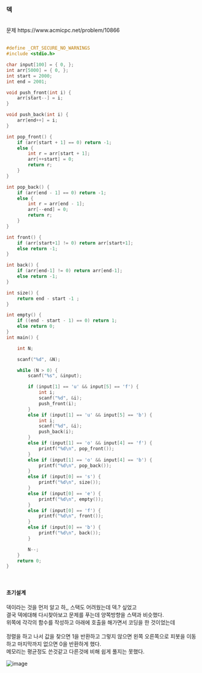 ### 덱

<br>
문제 https://www.acmicpc.net/problem/10866
<br>
<br>


```C
#define _CRT_SECURE_NO_WARNINGS 
#include <stdio.h>

char input[100] = { 0, };
int arr[5000] = { 0, };
int start = 2000;
int end = 2001;

void push_front(int i) {
	arr[start--] = i;
}

void push_back(int i) {
	arr[end++] = i;
}

int pop_front() {
	if (arr[start + 1] == 0) return -1;
	else {
		int r = arr[start + 1];
		arr[++start] = 0; 
		return r;
	}
}

int pop_back() {
	if (arr[end - 1] == 0) return -1;
	else {
		int r = arr[end - 1];
		arr[--end] = 0;
		return r;
	}
}

int front() {
	if (arr[start+1] != 0) return arr[start+1];
	else return -1;
}

int back() {
	if (arr[end-1] != 0) return arr[end-1];
	else return -1;
}

int size() {
	return end - start -1 ;
}

int empty() {
	if ((end - start - 1) == 0) return 1;
	else return 0;
}
int main() {

	int N;

	scanf("%d", &N);

	while (N > 0) {
		scanf("%s", &input);

		if (input[1] == 'u' && input[5] == 'f') {
			int i;
			scanf("%d", &i);
			push_front(i);
		}
		else if (input[1] == 'u' && input[5] == 'b') {
			int i;
			scanf("%d", &i);
			push_back(i);
		}
		else if (input[1] == 'o' && input[4] == 'f') {
			printf("%d\n", pop_front());
		}
		else if (input[1] == 'o' && input[4] == 'b') {
			printf("%d\n", pop_back());
		}
		else if (input[0] == 's') {
			printf("%d\n", size());
		}
		else if (input[0] == 'e') {
			printf("%d\n", empty());
		}
		else if (input[0] == 'f') {
			printf("%d\n", front());
		}
		else if (input[0] == 'b') {
			printf("%d\n", back());
		}

		N--;
	}
	return 0;
}
```
<br>

#### 초기설계
덱이라는 것을 먼저 알고 하,, 스택도 어려웠는데 덱.? 싶었고<br>
결국 덱에대해 다시찾아보고 문제를 푸는데 양쪽방향을 스택과 비슷했다.<br>
위쪽에 각각의 함수를 작성하고 아래에 호출을 해가면서 코딩을 한 것이었는데<br>
<br>
정렬을 하고 나서 값을 찾으면 1을 반환하고 그렇지 않으면 왼쪽 오른쪽으로 피봇을 이동하고 마지막까지 없으면 0을 반환하게 했다.<br>
메모리는 평균정도 쓴것같고 다른것에 비해 쉽게 풀지는 못했다.<br>

![image](https://user-images.githubusercontent.com/84511374/142084530-26a8887e-ea05-444d-9480-079071d54d4f.png)

